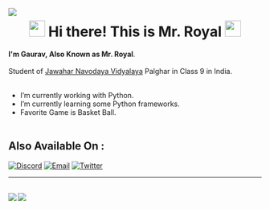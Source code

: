 
<img align="left" src="https://visitor-badge.laobi.icu/badge?page_id=Brodevil.Brodevil"/><h1 align="center">


<h1 align="center">
<img src="https://github.com/blackcater/blackcater/raw/main/images/Hi.gif" height="32" />
 Hi there! This is Mr. Royal
<img src="https://github.com/blackcater/blackcater/raw/main/images/Hi.gif" height="32" />
</h1>

**I'm Gaurav, Also Known as Mr. Royal**. <br><br>
Student of [Jawahar Navodaya Vidyalaya](https://navodaya.gov.in/) Palghar in Class 9 in India.<br><br>

- I’m currently working with Python.
 - I’m currently learning some Python frameworks.
 - Favorite Game is Basket Ball.<br><br>


## Also Available On :
[![Discord](https://img.shields.io/badge/Discord-252422.svg?style=for-the-badge&logo=discord)](https://discordapp.com/users/775712466889211986)
[![Email](https://img.shields.io/badge/Email-252422.svg?style=for-the-badge&logo=gmail)](mailto:gaurav.t.y0884@gmail.com)
[![Twitter](https://img.shields.io/badge/Twitter-252422.svg?style=for-the-badge&logo=twitter)](https://twitter.com/GauravY24525627)
<br>

<hr><br>
 <img align="left" src="https://github-readme-stats.vercel.app/api?username=gauravyadav84&count_private=true&line_height=21&show_icons=true&hide_border=true&theme=dracula"/>
 <img align="left" src="https://github-readme-stats.vercel.app/api/top-langs/?username=
                        gauravyadav84&layout=compact&card_width=250&hide_border=true&bg_color=0d1117&text_color=c9d1d9&title_color=50a6ff&icon_color=3572a5"/><br>
<!-- <img align="left" src="https://github-readme-stats.vercel.app/api?username=gauravyadav84&count_private=true&line_height=21&show_icons=true&hide_border=true&theme=dracula"/> -->
<!-- <img align="left" src="https://github-readme-stats.vercel.app/api/top-langs/? username=gauravyadav84&layout=compact&card_width=250&hide_border=true&bg_color=0d1117&text_color=c9d1d9&title_color=50a6ff&icon_color=3572a5"/><br>-->
